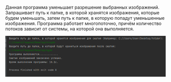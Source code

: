 Данная программа уменьшает разрешение выбранных изображений. Запрашивает путь к папке, в которой хранятся изображения, которые будем уменьшать, затем путь к папке, в которую попадут уменьшенные изображения.
Программа работает многопоточно, причём количество потоков зависит от системы, на которой она выполняется.

![Screenshot](https://github.com/dwodik/ImageResizer/blob/master/Screenshot_1.png)
